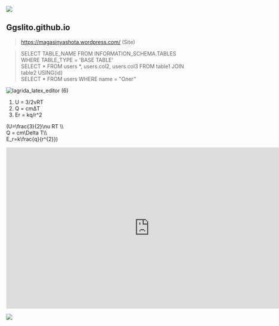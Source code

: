 ![](https://sitespectr.ru/wp-content/uploads/2018/11/girlyanda0004.gif)

## Ggslito.github.io
 >https://magasinyashota.wordpress.com/ (Site)

 >SELECT TABLE_NAME FROM INFORMATION_SCHEMA.TABLES WHERE TABLE_TYPE = 'BASE TABLE' <br>
 >SELECT * FROM users *, users.col2, users.col3 FROM table1 JOIN table2 USING(id) <br>
 >SELECT * FROM users WHERE  name = "Олег"
 
 
![lagrida_latex_editor (6)](https://user-images.githubusercontent.com/114376270/200225977-bbc83422-53fd-4fa7-97f2-883cc2b02b2f.png)
1) U = 3/2vRT 
2) Q = cmΔT
3) Er = kq/r^2

(U=\frac{3}{2}\nu RT \\\       
Q = cm\Delta T\\\            
E_r=k\frac{q}{r^{2}}) 

<iframe width="768" height="432" src="https://miro.com/app/live-embed/uXjVPB2jTZ4=/?moveToViewport=-602,-1115,1939,978&embedId=883332440595" frameborder="0" scrolling="no" allowfullscreen></iframe>

<a href="https://www.google.ru/search?safe=strict&q=%D1%80%D0%B8%D0%BA+%D1%80%D0%BE%D0%BB+%D1%8E%D1%82%D1%83%D0%B1&rlz=1C1GCEU_ruRU831RU831&oq=%D1%80%D0%B8%D0%BA+%D1%80%D0%BE%D0%BB+%D1%8E%D1%82%D1%83%D0%B1&aqs=chrome..69i57.5525j0j7&sourceid=chrome&ie=UTF-8#fpstate=ive&vld=cid:2af69e7f,vid:_OxrleJThIs" target="_blank"><img src="![button](https://user-images.githubusercontent.com/114376270/205547243-ea236204-381a-46fb-a0fc-c216a8d23832.png)"></a>
